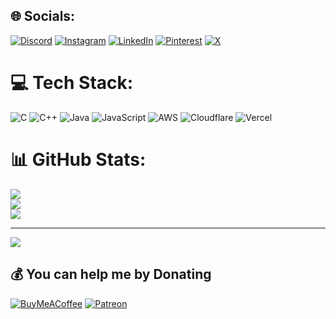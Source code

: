 
## 🌐 Socials:
[![Discord](https://img.shields.io/badge/Discord-%237289DA.svg?logo=discord&logoColor=white)](https://discord.gg/SirishChowdaryIndia) [![Instagram](https://img.shields.io/badge/Instagram-%23E4405F.svg?logo=Instagram&logoColor=white)](https://instagram.com/SirishChowdaryIndia) [![LinkedIn](https://img.shields.io/badge/LinkedIn-%230077B5.svg?logo=linkedin&logoColor=white)](https://linkedin.com/in/SirishChowdaryIndia) [![Pinterest](https://img.shields.io/badge/Pinterest-%23E60023.svg?logo=Pinterest&logoColor=white)](https://pinterest.com/SirishChowdaryIndia) [![X](https://img.shields.io/badge/X-black.svg?logo=X&logoColor=white)](https://x.com/SirishChowdaryIndia) 

# 💻 Tech Stack:
![C](https://img.shields.io/badge/c-%2300599C.svg?style=for-the-badge&logo=c&logoColor=white) ![C++](https://img.shields.io/badge/c++-%2300599C.svg?style=for-the-badge&logo=c%2B%2B&logoColor=white) ![Java](https://img.shields.io/badge/java-%23ED8B00.svg?style=for-the-badge&logo=openjdk&logoColor=white) ![JavaScript](https://img.shields.io/badge/javascript-%23323330.svg?style=for-the-badge&logo=javascript&logoColor=%23F7DF1E) ![AWS](https://img.shields.io/badge/AWS-%23FF9900.svg?style=for-the-badge&logo=amazon-aws&logoColor=white) ![Cloudflare](https://img.shields.io/badge/Cloudflare-F38020?style=for-the-badge&logo=Cloudflare&logoColor=white) ![Vercel](https://img.shields.io/badge/vercel-%23000000.svg?style=for-the-badge&logo=vercel&logoColor=white)
# 📊 GitHub Stats:
![](https://github-readme-stats.vercel.app/api?username=SirishChowdaryIndia&theme=transparent&hide_border=true&include_all_commits=true&count_private=true)<br/>
![](https://github-readme-streak-stats.herokuapp.com/?user=SirishChowdaryIndia&theme=transparent&hide_border=true)<br/>
![](https://github-readme-stats.vercel.app/api/top-langs/?username=SirishChowdaryIndia&theme=transparent&hide_border=true&include_all_commits=true&count_private=true&layout=compact)

---
[![](https://visitcount.itsvg.in/api?id=SirishChowdaryIndia&icon=0&color=0)](https://visitcount.itsvg.in)

  ## 💰 You can help me by Donating
  [![BuyMeACoffee](https://img.shields.io/badge/Buy%20Me%20a%20Coffee-ffdd00?style=for-the-badge&logo=buy-me-a-coffee&logoColor=black)](https://buymeacoffee.com/SirishChowdaryIndia) [![Patreon](https://img.shields.io/badge/Patreon-F96854?style=for-the-badge&logo=patreon&logoColor=white)](https://patreon.com/SirishChowdaryIndia) 

